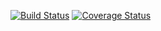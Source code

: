 [![Build Status](https://travis-ci.org/Rochet2/ohtu-viikko3.svg?branch=master)](https://travis-ci.org/Rochet2/ohtu-viikko3)
[![Coverage Status](https://coveralls.io/repos/github/Rochet2/ohtu-viikko3/badge.svg?branch=master)](https://coveralls.io/github/Rochet2/ohtu-viikko3?branch=master)
